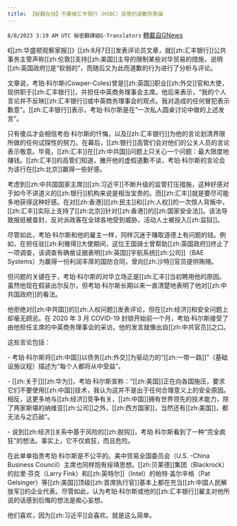 ```yaml
---
title: 【秘翻在线】不要被汇丰银行（HSBC）高管的道歉所欺骗
---
```

`8/8/2023 3:19 AM UTC 秘密翻譯組G-Translators` [轉載自GNews](https://gnews.org/articles/1534187)

《[[zh:华盛顿观察家报]]》[[zh:8月7日]]发表评论员文章，就[[zh:汇丰银行]]公共事务主管声称[[zh:伦敦]]支持[[zh:美国]]主导的限制某些对华贸易的措施，说明[[zh:英国政府]]是“软弱的”，而随后又为此而道歉的行为进行了分析与评论。

文章说，考珀·科尔斯(Cowper-Coles)曾是[[zh:英国]]职业[[zh:外交]]官和大使，现供职于[[zh:汇丰银行]]，并担任中英商务理事会主席。他后来表示，“我的个人言论并不反映[[zh:汇丰银行]]或中英商务理事会的观点。我对造成的任何冒犯表示歉意”。[[zh:汇丰银行]]表示，考珀·科尔斯是在“一次私人圆桌讨论中做的上述发言”。

只有傻瓜才会相信考伯·科尔斯的忏悔，以及[[zh:汇丰银行]]为他的言论划清界限所做的任何试探性的努力。在幕后，[[zh:银行]]高管们会对他们的公关人员的言论表示敬意。毕竟，[[zh:汇丰]]在[[zh:中共国]]问题上只关心一个问题：最大限度地赚钱。[[zh:汇丰]]的高管们知道，撇开他的虚假道歉不谈，考珀·科尔斯的言论会为该行在[[zh:北京]]赢得一些好感。

考虑到[[zh:中共国国家主席]][[zh:习近平]]不断升级的监管打压措施，这种好感对于如今不讲道义的[[zh:银行]]机构来说是相当宝贵的。而[[zh:汇丰]]就是要尽可能多地获得这种好感。在对[[zh:香港]][[zh:民主]]和[[zh:人权]]的一次惊人背叛中，[[zh:汇丰]]实际上支持了[[zh:北京]]针对[[zh:香港]]的[[zh:国家安全法]]。该法导致报纸被查封，反对派政客在全球各地受到威胁，活动人士被投入[[zh:监狱]]。

尽管如此，考珀·科尔斯和他的雇主一样，同样沉迷于赚取道德上有问题的钱。例如，在担任驻[[zh:利雅得]]大使期间，这位王国骑士曾帮助[[zh:英国政府]]终止了一项调查，该调查有确凿证据表明[[zh:英国]]宇航系统[[zh:公司]]（BAE Systems）为赢得一份利润丰厚的国防合同，曾向[[zh:沙特]]官员提供贿赂。

但问题的关键在于，考珀·科尔斯的对华立场正是[[zh:汇丰]]当初聘用他的原因。虽然他现在假装出尔反尔，但考珀·科尔斯长期以来一直清楚地表明了他对[[zh:中共国政府]]的看法。

他拒绝对[[zh:中共国]]的[[zh:人权问题]]发表评论，但在[[zh:经济]]和安全问题上却毫无顾忌。在 2020 年 3 月 COVID-19 封锁开始前一个月，考珀·科尔斯接受了由他担任主席的中英商务理事会的采访。他的发言就像出自[[zh:中共官员]]之口。

这些言论包括：

\- 考珀·科尔斯将[[zh:中国]]以债务[[zh:外交]]为驱动力的“[[zh:一带一路]]”（基础设施议程）描述为“每个人都将从中受益”。

\- [[zh:关于]][[zh:华为]]，考珀·科尔斯宣称：“[[zh:美国]]正在向各国施压，要求它们不要使用[[zh:中国]]技术，我认为这并不是出于任何合理意义上的安全原因。相反，这更多地与[[zh:经济]]竞争有关，[[zh:中国]]拥有世界领先的技术能力，除了两家斯堪的纳维亚[[zh:公司]]之外，[[zh:西方国家]]，当然还有[[zh:美国]]，都无法与之匹敌”。

\- 说到[[zh:经济]]关系中基于风险的[[zh:脱钩]]，考珀·科尔斯看到了一种“完全疯狂”的想法。事实上，它不仅疯狂，而且危险。

在此单单指责考珀·科尔斯是不公平的。美中贸易全国委员会（U.S. -China Business Council）主席也同样抱有绥靖思想。[[zh:贝莱德]]集团（Blackrock）的拉里·芬克（Larry Fink）和[[zh:英特尔]]（Intel）的帕特·盖尔辛格（Pat Gelsinger）等[[zh:美国]]顶级[[zh:首席执行官]]基本上都在充当[[zh:中国人民解放军]]的企业代表。尽管如此，认为考珀·科尔斯或他的[[zh:汇丰银行]]雇主对他所说的话感到后悔的想法是痴心妄想。

他们喜欢，因为[[zh:习近平]]会喜欢。就是这么简单。
